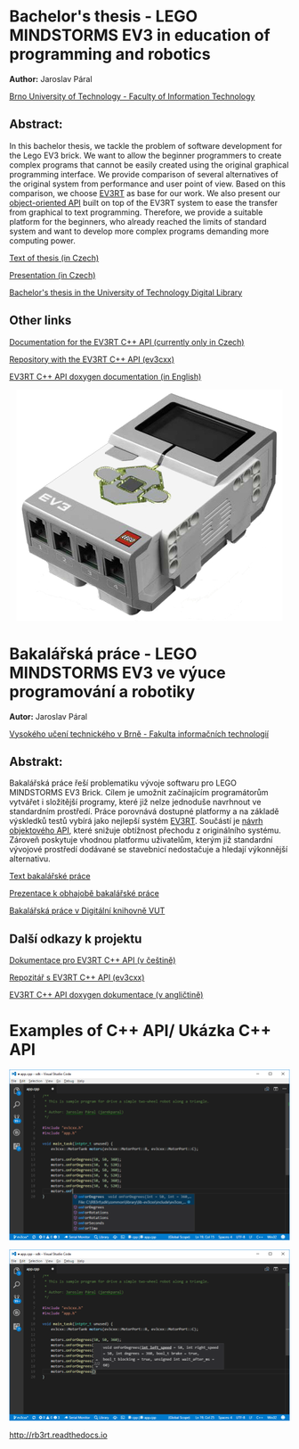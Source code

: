 # Bachelor's thesis - LEGO MINDSTORMS EV3 in education of programming and robotics

**Author:** Jaroslav Páral 

[Brno University of Technology - Faculty of Information Technology](http://www.fit.vutbr.cz/)

## Abstract: 
In this bachelor thesis, we tackle the problem of software development for the Lego EV3 brick. We want to allow the beginner programmers to create complex programs that cannot be easily created using the original graphical programming interface. We provide comparison of several alternatives of the original system from performance and user point of view. Based on this comparison, we choose [EV3RT](http://ev3rt-git.github.io) as base for our work. We also present our [object-oriented API](https://roboticsbrno.github.io/RB-ev3rt-hrp2-sdk/ev3rt-doc-cxx-api-en/namespaceev3cxx.html) built on top of the EV3RT system to ease the transfer from graphical to text programming. Therefore, we provide a suitable platform for the beginners, who already reached the limits of standard system and want to develop more complex programs demanding more computing power.

[Text of thesis (in Czech)](https://github.com/JarekParal/bcthesis/releases/download/v1.0/bcthesis-Jaroslav-Paral-xparal02.pdf)

[Presentation (in Czech)](https://github.com/JarekParal/bcthesis/releases/download/v1.0/bcthesis-Jaroslav-Paral-xparal02-presentation.pdf)

[Bachelor's thesis in the University of Technology Digital Library](https://dspace.vutbr.cz/handle/11012/69817?locale-attribute=en)

## Other links

[Documentation for the EV3RT C++ API (currently only in Czech)](http://rb3rt.readthedocs.io)

[Repository with the EV3RT C++ API (ev3cxx)](https://github.com/RoboticsBrno/RB-ev3rt-hrp2-sdk)

[EV3RT C++ API doxygen documentation (in English)](https://roboticsbrno.github.io/RB-ev3rt-hrp2-sdk/ev3rt-doc-cxx-api-en/hierarchy.html)

<p align="center">
  <img src="text/images/lego-mindstorms-ev3-brick.jpg?raw=true" alt="LEGO MINDSTORMS EV3 Brick"/>
</p>

# Bakalářská práce - LEGO MINDSTORMS EV3 ve výuce programování a robotiky

**Autor:** Jaroslav Páral 

[Vysokého učení technického v Brně - Fakulta informačních technologií](http://www.fit.vutbr.cz/.cs)

## Abstrakt: 
Bakalářská práce řeší problematiku vývoje softwaru pro LEGO MINDSTORMS EV3 Brick. Cílem je umožnit začínajícím programátorům vytvářet i složitější programy, které již nelze jednoduše navrhnout ve standardním prostředí. Práce porovnává dostupné platformy a na základě výskledků testů vybírá jako nejlepší systém [EV3RT](http://ev3rt-git.github.io). Součástí je [návrh objektového API](https://roboticsbrno.github.io/RB-ev3rt-hrp2-sdk/ev3rt-doc-cxx-api-en/namespaceev3cxx.html), které snižuje obtížnost přechodu z originálního systému. Zároveň poskytuje vhodnou platformu uživatelům, kterým již standardní vývojové prostředí dodávané se stavebnicí nedostačuje a hledají výkonnější alternativu.

[Text bakalářské práce](https://github.com/JarekParal/bcthesis/releases/download/v1.0/bcthesis-Jaroslav-Paral-xparal02.pdf)

[Prezentace k obhajobě bakalářské práce](https://github.com/JarekParal/bcthesis/releases/download/v1.0/bcthesis-Jaroslav-Paral-xparal02-presentation.pdf)

[Bakalářská práce v Digitální knihovně VUT](https://dspace.vutbr.cz/handle/11012/69817?locale-attribute=en)

## Další odkazy k projektu

[Dokumentace pro EV3RT C++ API (v češtině)](http://rb3rt.readthedocs.io)

[Repozitář s EV3RT C++ API (ev3cxx)](https://github.com/RoboticsBrno/RB-ev3rt-hrp2-sdk)

[EV3RT C++ API doxygen dokumentace (v angličtině)](https://roboticsbrno.github.io/RB-ev3rt-hrp2-sdk/ev3rt-doc-cxx-api-en/hierarchy.html)

# Examples of C++ API/ Ukázka C++ API

<p align="center">
  <img src="text/images/visual-studio-code_intellisense-function.png?raw=true" alt="EV3RT C++ API - basic motor functions"/>
</p>

<p align="center">
  <img src="text/images/visual-studio-code_intellisense-param.png?raw=true" alt="EV3RT C++ API - MotorTank::onForDegrees() parameters"/>
</p>

http://rb3rt.readthedocs.io
